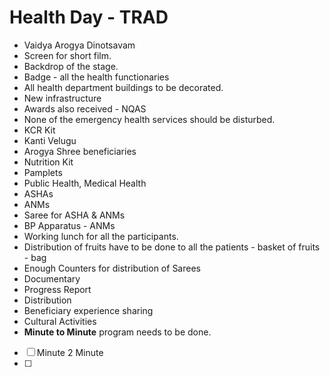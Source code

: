 # Health Day - TRAD

- Vaidya Arogya Dinotsavam 
- Screen for short film. 
- Backdrop of the stage. 
- Badge - all the health functionaries 
- All health department buildings to be decorated. 
- New infrastructure 
- Awards also received - NQAS 
- None of the emergency health services should be disturbed.
- KCR Kit 
- Kanti Velugu 
- Arogya Shree beneficiaries 
- Nutrition Kit 
- Pamplets 
- Public Health, Medical Health
- ASHAs
- ANMs
- Saree for ASHA & ANMs
- BP Apparatus - ANMs 
- Working lunch for all the participants. 
- Distribution of fruits have to be done to all the patients - basket of fruits - bag 
- Enough Counters for distribution of Sarees 
- Documentary
- Progress Report 
- Distribution 
- Beneficiary experience sharing 
- Cultural Activities 
- **Minute to Minute** program needs to be done. 

  

- [ ] Minute 2 Minute 
- [ ]